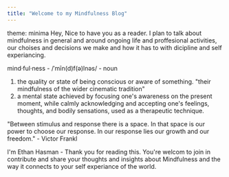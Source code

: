 ```yaml
---
title: "Welcome to my Mindfulness Blog"
---
```

theme: minima
Hey, Nice to have you as a reader.
I plan to talk about mindfulness in general and around ongoing life and proffesional activities, our choises and decisions we make and how it has to with dicipline and self experiancing.

mind·ful·ness - /ˈmīn(d)f(ə)lnəs/ - noun
1. the quality or state of being conscious or aware of something. "their mindfulness of the wider cinematic tradition"
2. a mental state achieved by focusing one's awareness on the present moment, while calmly acknowledging and accepting one's feelings, thoughts, and bodily sensations, used as a therapeutic technique.

"Between stimulus and response there is a space. In that space is our power to choose our response. In our response lies our growth and our freedom." - Victor Frankl

I'm Ethan Hasman - Thank you for reading this. 
You're welcom to join in contribute and share your thoughts and insights about Mindfulness and the way it connects to your self experiance of the world.
